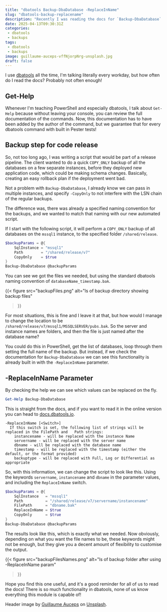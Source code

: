 ```yaml
---
title: "dbatools Backup-DbaDatabase -ReplaceInName"
slug: "dbatools-backup-replacename"
description: "Recently I was reading the docs for `Backup-DbaDatabase` and found a parameter I didn't realise existed, but is so useful when you want to automate backups, but keep control of the file names."
date: 2025-04-13T09:30:31Z
categories:
 - dbatools
 - backups
tags:
 - dbatools
 - backups
image: guillaume-auceps-vffNjorpNrg-unsplash.jpg
draft: false
---
```


I use [dbatools](https://dbatools.io) all the time, I'm talking literally every workday, but how often do I read the docs? Probably not often enough!

## Get-Help

Whenever I'm teaching PowerShell and especially dbatools, I talk about `Get-Help` because without leaving your console, you can review the full documentation of the commands. Now, this documentation has to have been added by the author of the command, but we guarantee that for every dbatools command with built in Pester tests!

## Backup step for code release

So, not too long ago, I was writing a script that would be part of a release pipeline. The client wanted to do a quick `COPY_ONLY` backup of all the databases on a few separate instances, before they deployed new application code, which could be making schema changes. Basically, creating an easy rollback plan if the deployment went bad.

Not a problem with `Backup-DbaDatabase`, I already know we can pass in multiple instances, and specify `-CopyOnly` to not interfere with the LSN chain of the regular backups.

The difference was, there was already a specified naming convention for the backups, and we wanted to match that naming with our new automated script.

If I start with the following script, it will perform a `COPY_ONLY` backup of all databases on the `mssql1` instance, to the specified folder `/shared/release`.

```PowerShell
$backupParams = @{
    SqlInstance = "mssql1"
    Path        = "/shared/release/v7"
    CopyOnly    = $true
}
Backup-DbaDatabase @backupParams
```

You can see we got the files we needed, but using the standard dbatools naming convention of `databaseName_timestamp.bak`.

{{<
    figure src="backupFiles.png"
    alt="ls of backup directory showing backup files"
>}}

For most situations, this is fine and I leave it at that, but how would I manage to change the location to be `/shared/release/v7/mssql1/MSSQLSERVER/pubs.bak`. So the server and instance names are folders, and then the file is just named after the database name?

You could do this in PowerShell, get the list of databases, loop through them setting the full name of the backup. But instead, if we check the documentation for `Backup-DbaDatabase` we can see this functionality is already built in with the `-ReplaceInName` parameter.

## -ReplaceInName Parameter

By checking the help we can see which values can be replaced on the fly.

```PowerShell
Get-Help Backup-DbaDatabase
```

This is straight from the docs, and if you want to read it in the online version you can head to [docs.dbatools.io](https://docs.dbatools.io/Backup-DbaDatabase.html).

```text
-ReplaceInName [<Switch>]
  If this switch is set, the following list of strings will be replaced in the FilePath and   Path strings:
    instancename - will be replaced with the instance Name
    servername - will be replaced with the server name
    dbname - will be replaced with the database name
    timestamp - will be replaced with the timestamp (either the default, or the format provided)
    backuptype - will be replaced with Full, Log or Differential as appropriate
```

So, with this information, we can change the script to look like this. Using the keywords `servername`, `instancename` and `dbname` in the parameter values, and including the `ReplaceInName` switch.

```PowerShell
$backupParams = @{
    SqlInstance   = "mssql1"
    Path          = "/shared/release/v7/servername/instancename"
    FilePath      = "dbname.bak"
    ReplaceInName = $true
    CopyOnly      = $true
}
Backup-DbaDatabase @backupParams
```

The results look like this, which is exactly what we needed. Now obviously, depending on what you want the file names to be, these keywords might not be enough, but they give you a decent amount of flexibility to customise the output.

{{<
    figure src="backupFilesNames.png"
    alt="ls of backup folder after using -ReplaceInName param"
>}}

Hope you find this one useful, and it's a good reminder for all of us to read the docs! There is so much functionality in dbatools, none of us know everything this module is capable of!

Header image by [Guillaume Auceps](https://unsplash.com/@gauceps?utm_content=creditCopyText&utm_medium=referral&utm_source=unsplash) on [Unsplash](https://unsplash.com/photos/a-row-of-boats-floating-on-top-of-a-body-of-water-vffNjorpNrg?utm_content=creditCopyText&utm_medium=referral&utm_source=unsplash).
